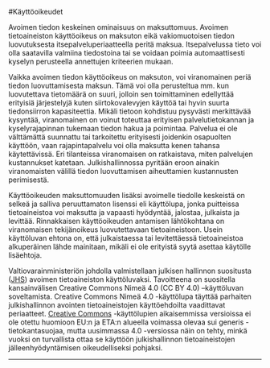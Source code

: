 #Käyttöoikeudet

Avoimen tiedon keskeinen ominaisuus on maksuttomuus. Avoimen tietoaineiston käyttöoikeus on maksuton eikä vakiomuotoisen tiedon luovutuksesta itsepalveluperiaatteella peritä maksua. Itsepalvelussa tieto voi olla saatavilla valmiina tiedostoina tai se voidaan poimia automaattisesti kyselyn perusteella annettujen kriteerien mukaan.

Vaikka avoimen tiedon käyttöoikeus on maksuton, voi viranomainen periä tiedon luovuttamisesta maksun. Tämä voi olla perusteltua mm. kun luovutettava tietomäärä on suuri, jolloin sen toimittaminen edellyttää erityisiä järjestelyjä kuten siirtokovalevyjen käyttöä tai hyvin suurta tiedonsiirron kapasiteettia. Mikäli tietoon kohdistuu pysyvästi merkittävää kysyntää, viranomainen on voinut toteuttaa erityisen palvelutietokannan ja kyselyrajapinnan tukemaan tiedon hakua ja poimintaa. Palvelua ei ole välttämättä suunnattu tai tarkoitettu erityisesti joidenkin osapuolten käyttöön, vaan rajapintapalvelu voi olla maksutta kenen tahansa käytettävissä. Eri tilanteissa viranomaisen on ratkaistava, miten palvelujen kustannukset katetaan. Julkishallinnossa pyritään eroon ainakin viranomaisten välillä tiedon luovuttamisen aiheuttamien kustannusten perimisestä.

Käyttöoikeuden maksuttomuuden lisäksi avoimelle tiedolle keskeistä on selkeä ja salliva peruuttamaton lisenssi eli käyttölupa, jonka puitteissa tietoaineistoa voi maksutta ja vapaasti hyödyntää, jalostaa, julkaista ja levittää. Rinnakkaisen käyttöoikeuden antamisen lähtökohtana on viranomaisen tekijänoikeus luovutettavaan tietoaineistoon. Usein käyttöluvan ehtona on, että julkaistaessa tai levitettäessä tietoaineistoa alkuperäinen lähde mainitaan, mikäli ei ole erityistä syytä asettaa käytölle lisäehtoja.

Valtiovarainministeriön johdolla valmistellaan julkisen hallinnon suositusta ([JHS](http://www.jhs-suositukset.fi/web/guest/jhs/projects/avoimen-datan-lisenssimalli)) avoimen tietoaineiston käyttöluvaksi. Tavoitteena on suositella kansainvälisen Creative Commons Nimeä 4.0 (CC BY 4.0) –käyttöluvan soveltamista. Creative Commons Nimeä 4.0 -käyttölupa täyttää parhaiten julkishallinnon avointen tietoaineistojen käyttöehdoilta vaadittavat periaatteet. [Creative Commons](creativecommons.fi) -käyttölupien aikaisemmissa versioissa ei ole otettu huomioon EU:n ja ETA:n alueella voimassa olevaa sui generis -tietokantasuojaa, mutta uusimmassa 4.0 -versiossa näin on tehty, minkä vuoksi on turvallista ottaa se käyttöön julkishallinnon tietoaineistojen jälleenhyödyntämisen oikeudelliseksi pohjaksi. 

----
